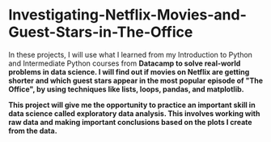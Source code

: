 # Investigating-Netflix-Movies-and-Guest-Stars-in-The-Office
<p>In these projects, I will use what I learned from my Introduction to Python and Intermediate Python courses from <b>Datacamp<b/> to solve real-world problems in data science. I will find out if movies on Netflix are getting shorter and which guest stars appear in the most popular episode of "The Office", by using techniques like lists, loops, pandas, and matplotlib.<p>
<p>
This project will give me the opportunity to practice an important skill in data science called exploratory data analysis. This involves working with raw data and making important conclusions based on the plots I create from the data.<p>
